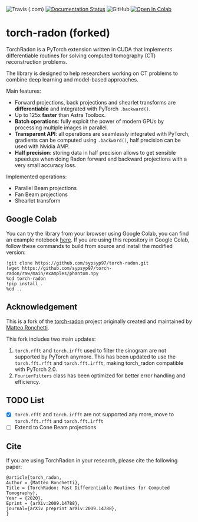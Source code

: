 ![Travis (.com)](https://img.shields.io/travis/com/matteo-ronchetti/torch-radon)
[![Documentation Status](https://readthedocs.org/projects/torch-radon/badge/?version=latest)](http://torch-radon.readthedocs.io/?badge=latest)
![GitHub](https://img.shields.io/github/license/matteo-ronchetti/torch-radon)
[![Open In Colab](https://colab.research.google.com/assets/colab-badge.svg)](https://colab.research.google.com/drive/1A8axh4TMn8C7v4velMgDeovncDKDUXf8?usp=sharing)



# torch-radon (forked)

TorchRadon is a PyTorch extension written in CUDA that implements differentiable routines
for solving computed tomography (CT) reconstruction problems.

The library is designed to help researchers working on CT problems to combine deep learning
and model-based approaches.

Main features:
 - Forward projections, back projections and shearlet transforms are **differentiable** and
 integrated with PyTorch `.backward()`.
 - Up to 125x **faster** than Astra Toolbox.
 - **Batch operations**: fully exploit the power of modern GPUs by processing multiple images
 in parallel.
 - **Transparent API**: all operations are seamlessly integrated with PyTorch, 
  gradients can  be  computed using `.backward()`,  half precision can be used with Nvidia AMP.
 - **Half precision**: storing data in half precision allows to get sensible speedups 
 when  doing  Radon  forward  and  backward projections with a very small accuracy loss.
 
Implemented operations:
 - Parallel Beam projections
 - Fan Beam projections
 - Shearlet transform
 
## Google Colab

You can try the library from your browser using Google Colab, you can find an example
notebook [here](https://colab.research.google.com/drive/1A8axh4TMn8C7v4velMgDeovncDKDUXf8?usp=sharing).
If you are using this repository in Google Colab, follow these commands to build from source and install the modified version:

```
!git clone https://github.com/sypsyp97/torch-radon.git
!wget https://github.com/sypsyp97/torch-radon/raw/main/examples/phantom.npy
%cd torch-radon
!pip install .
%cd ..
```

## Acknowledgement

This is a fork of the [torch-radon](https://github.com/matteo-ronchetti/torch-radon.git) project originally created and maintained by [Matteo Ronchetti](https://github.com/matteo-ronchetti). 

This fork includes two main updates:
1. `torch.rfft` and `torch.irfft` used to filter the sinogram are not supported by PyTorch anymore. This has been updated to use the `torch.fft.rfft` and `torch.fft.irfft`, making torch_radon compatible with PyTorch 2.0.
2. `FourierFilters` class has been optimized for better error handling and efficiency.

## TODO List

- [x] `torch.rfft` and `torch.irfft` are not supported any more, move to `torch.fft.rfft` and `torch.fft.irfft`
- [ ] Extend to Cone Beam projections

## Cite

If you are using TorchRadon in your research, please cite the following paper:
```
@article{torch_radon,
Author = {Matteo Ronchetti},
Title = {TorchRadon: Fast Differentiable Routines for Computed Tomography},
Year = {2020},
Eprint = {arXiv:2009.14788},
journal={arXiv preprint arXiv:2009.14788},
}
